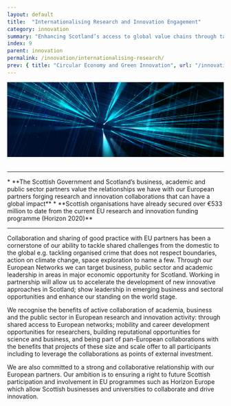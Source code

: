 ```yaml
---
layout: default
title:  "Internationalising Research and Innovation Engagement"
category: innovation
summary: "Enhancing Scotland’s access to global value chains through targeted innovation-led collaboration."
index: 9
parent: innovation
permalink: /innovation/internationalising-research/
prev: { title: "Circular Economy and Green Innovation", url: "/innovation/circular-economy/" }
---
```


![A light show](/assets/images/pageimages/innovation.jpg)  
<br>
<hr>
* **The Scottish Government and Scotland’s business, academic and public sector partners value the relationships we have with our European partners forging research and innovation collaborations that can have a global impact**
* **Scottish organisations have already secured over €533 million to date from the current EU research and innovation funding programme (Horizon 2020)**

<hr>

Collaboration and sharing of good practice with EU partners has been a cornerstone of our ability to tackle shared challenges from the domestic to the global e.g. tackling organised crime that does not respect boundaries, action on climate change, space exploration to name a few.  Through our European Networks we can target business, public sector and academic leadership in areas in major economic opportunity for Scotland.  Working in partnership will allow us to accelerate the development of new innovative approaches in Scotland; show leadership in emerging business and sectoral opportunities and enhance our standing on the world stage.

We recognise the benefits of active collaboration of academia, business and the public sector in European research and innovation activity: through shared access to European networks; mobility and career development opportunities for researchers, building reputational opportunities for science and business, and being part of pan-European collaborations with the benefits that projects of these size and scale offer to all participants including to leverage the collaborations as points of external investment.

We are also committed to a strong and collaborative relationship with our European partners.  Our ambition is to ensuring a right to future Scottish participation and involvement in EU programmes such as Horizon Europe which allow Scottish businesses and universities to collaborate and drive innovation. 
